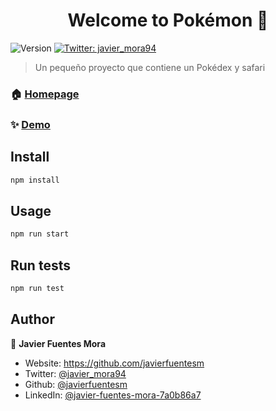 <h1 align="center">Welcome to Pokémon 👋</h1>
<p>
  <img alt="Version" src="https://img.shields.io/badge/version-0.1.0-blue.svg?cacheSeconds=2592000" />
  <a href="https://twitter.com/javier_mora94" target="_blank">
    <img alt="Twitter: javier_mora94" src="https://img.shields.io/twitter/follow/javier_mora94.svg?style=social" />
  </a>
</p>

> Un pequeño proyecto que contiene un Pokédex y safari 

### 🏠 [Homepage](https://pokedexpokemon.netlify.app)

### ✨ [Demo](https://pokedexpokemon.netlify.app)

## Install

```sh
npm install
```

## Usage

```sh
npm run start
```

## Run tests

```sh
npm run test
```

## Author

👤 **Javier Fuentes Mora**

* Website: https://github.com/javierfuentesm
* Twitter: [@javier\_mora94](https://twitter.com/javier_mora94)
* Github: [@javierfuentesm](https://github.com/javierfuentesm)
* LinkedIn: [@javier-fuentes-mora-7a0b86a7](https://linkedin.com/in/javier-fuentes-mora-7a0b86a7)

